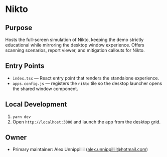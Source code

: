 # Nikto

## Purpose
Hosts the full-screen simulation of Nikto, keeping the demo strictly educational while mirroring the desktop window experience. Offers scanning scenarios, report viewer, and mitigation callouts for Nikto.

## Entry Points
- `index.tsx` — React entry point that renders the standalone experience.
- `apps.config.js` — registers the `nikto` tile so the desktop launcher opens the shared window component.

## Local Development
1. `yarn dev`
2. Open `http://localhost:3000` and launch the app from the desktop grid.

## Owner
- Primary maintainer: Alex Unnippillil (alex.unnippillil@hotmail.com)
